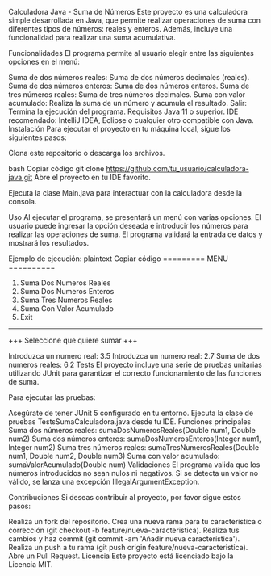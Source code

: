 Calculadora Java - Suma de Números
Este proyecto es una calculadora simple desarrollada en Java, que permite realizar operaciones de suma con diferentes tipos de números: reales y enteros. Además, incluye una funcionalidad para realizar una suma acumulativa.

Funcionalidades
El programa permite al usuario elegir entre las siguientes opciones en el menú:

Suma de dos números reales: Suma de dos números decimales (reales).
Suma de dos números enteros: Suma de dos números enteros.
Suma de tres números reales: Suma de tres números decimales.
Suma con valor acumulado: Realiza la suma de un número y acumula el resultado.
Salir: Termina la ejecución del programa.
Requisitos
Java 11 o superior.
IDE recomendado: IntelliJ IDEA, Eclipse o cualquier otro compatible con Java.
Instalación
Para ejecutar el proyecto en tu máquina local, sigue los siguientes pasos:

Clona este repositorio o descarga los archivos.

bash
Copiar código
git clone https://github.com/tu_usuario/calculadora-java.git
Abre el proyecto en tu IDE favorito.

Ejecuta la clase Main.java para interactuar con la calculadora desde la consola.

Uso
Al ejecutar el programa, se presentará un menú con varias opciones. El usuario puede ingresar la opción deseada e introducir los números para realizar las operaciones de suma. El programa validará la entrada de datos y mostrará los resultados.

Ejemplo de ejecución:
plaintext
Copiar código
========= MENU ==========
1. Suma Dos Numeros Reales
2. Suma Dos Numeros Enteros
3. Suma Tres Numeros Reales
4. Suma Con Valor Acumulado
5. Exit
---------------------------------------
+++ Seleccione que quiere sumar +++

Introduzca un numero real: 3.5
Introduzca un numero real: 2.7
Suma de dos numeros reales: 6.2
Tests
El proyecto incluye una serie de pruebas unitarias utilizando JUnit para garantizar el correcto funcionamiento de las funciones de suma.

Para ejecutar las pruebas:

Asegúrate de tener JUnit 5 configurado en tu entorno.
Ejecuta la clase de pruebas TestsSumaCalculadora.java desde tu IDE.
Funciones principales
Suma dos números reales: sumaDosNumerosReales(Double num1, Double num2)
Suma dos números enteros: sumaDosNumerosEnteros(Integer num1, Integer num2)
Suma tres números reales: sumaTresNumerosReales(Double num1, Double num2, Double num3)
Suma con valor acumulado: sumaValorAcumulado(Double num)
Validaciones
El programa valida que los números introducidos no sean nulos ni negativos. Si se detecta un valor no válido, se lanza una excepción IllegalArgumentException.

Contribuciones
Si deseas contribuir al proyecto, por favor sigue estos pasos:

Realiza un fork del repositorio.
Crea una nueva rama para tu característica o corrección (git checkout -b feature/nueva-caracteristica).
Realiza tus cambios y haz commit (git commit -am 'Añadir nueva característica').
Realiza un push a tu rama (git push origin feature/nueva-caracteristica).
Abre un Pull Request.
Licencia
Este proyecto está licenciado bajo la Licencia MIT.
